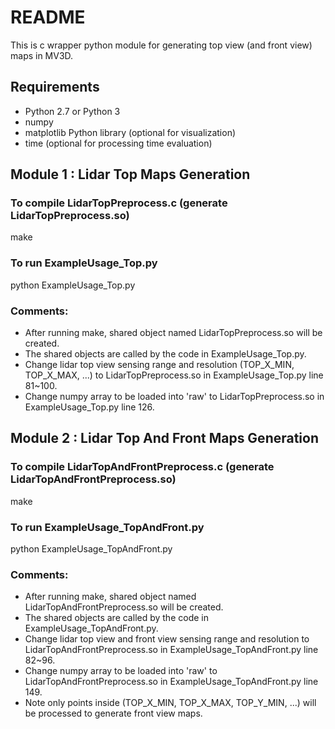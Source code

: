 # README

This is c wrapper python module for generating top view (and front view) maps in MV3D.

## Requirements
- Python 2.7 or Python 3
- numpy
- matplotlib Python library (optional for visualization)
- time (optional for processing time evaluation)

## Module 1 : Lidar Top Maps Generation

### To compile LidarTopPreprocess.c  (generate LidarTopPreprocess.so)
make

### To run ExampleUsage_Top.py
python ExampleUsage_Top.py

### Comments:
- After running make, shared object named LidarTopPreprocess.so will be created.
- The shared objects are called by the code in ExampleUsage_Top.py.
- Change lidar top view sensing range and resolution (TOP_X_MIN, TOP_X_MAX, ...) to LidarTopPreprocess.so in ExampleUsage_Top.py line 81~100.
- Change numpy array to be loaded into 'raw' to LidarTopPreprocess.so in ExampleUsage_Top.py line 126.

## Module 2 : Lidar Top And Front Maps Generation

### To compile LidarTopAndFrontPreprocess.c  (generate LidarTopAndFrontPreprocess.so)
make

### To run ExampleUsage_TopAndFront.py
python ExampleUsage_TopAndFront.py

### Comments:
- After running make, shared object named LidarTopAndFrontPreprocess.so will be created.
- The shared objects are called by the code in ExampleUsage_TopAndFront.py.
- Change lidar top view and front view sensing range and resolution to LidarTopAndFrontPreprocess.so in ExampleUsage_TopAndFront.py line 82~96.
- Change numpy array to be loaded into 'raw' to LidarTopAndFrontPreprocess.so in ExampleUsage_TopAndFront.py line 149.
- Note only points inside (TOP_X_MIN, TOP_X_MAX, TOP_Y_MIN, ...) will be processed to generate front view maps. 


